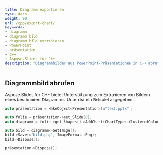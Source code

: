```yaml
---
title: Diagramm exportieren
type: docs
weight: 90
url: /cpp/export-chart/
keywords:
- diagramm
- diagramm bild
- diagramm bild extrahieren
- PowerPoint
- präsentation
- C++
- Aspose.Slides für C++
description: "Diagrammbilder aus PowerPoint-Präsentationen in C++ abrufen"
---
```


## **Diagrammbild abrufen**
Aspose.Slides für C++ bietet Unterstützung zum Extrahieren von Bildern eines bestimmten Diagramms. Unten ist ein Beispiel angegeben.

```cpp
auto präsentation = MakeObject<Presentation>(u"test.pptx");

auto folie = präsentation->get_Slide(0);
auto diagramm = folie->get_Shapes()->AddChart(ChartType::ClusteredColumn, 0, 0, 500, 500);

auto bild = diagramm->GetImage();
bild->Save(u"bild.png", ImageFormat::Png);
bild->Dispose();

präsentation->Dispose();
```